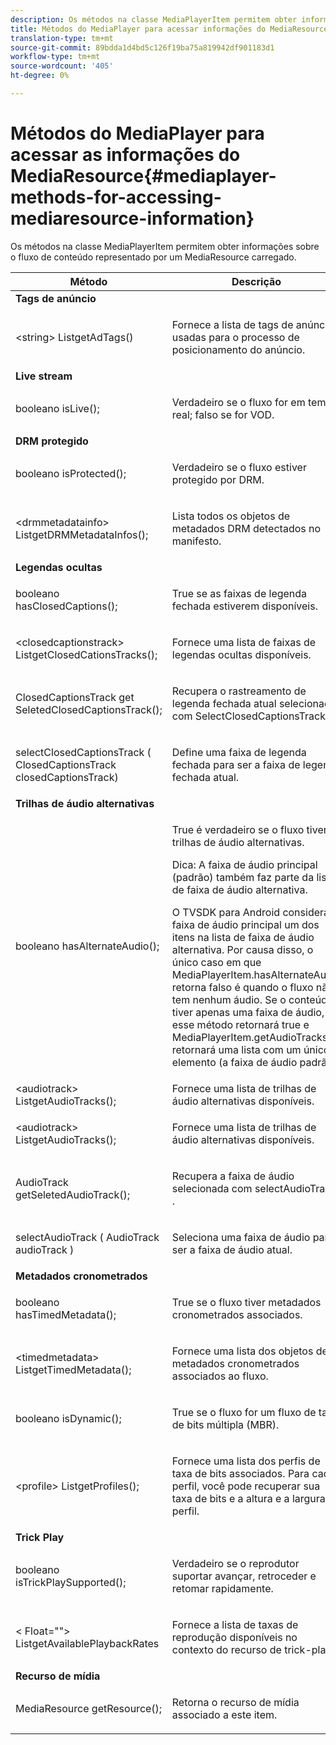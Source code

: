 ```yaml
---
description: Os métodos na classe MediaPlayerItem permitem obter informações sobre o fluxo de conteúdo representado por um MediaResource carregado.
title: Métodos do MediaPlayer para acessar informações do MediaResource
translation-type: tm+mt
source-git-commit: 89bdda1d4bd5c126f19ba75a819942df901183d1
workflow-type: tm+mt
source-wordcount: '405'
ht-degree: 0%

---
```



# Métodos do MediaPlayer para acessar as informações do MediaResource{#mediaplayer-methods-for-accessing-mediaresource-information}

Os métodos na classe MediaPlayerItem permitem obter informações sobre o fluxo de conteúdo representado por um MediaResource carregado.

<table frame="all" colsep="1" rowsep="1" id="table_77B55D506FE24326A03D97AA087231FF"> 
 <thead> 
  <tr rowsep="1"> 
   <th colname="2" class="entry"> Método </th> 
   <th colname="3" class="entry"> Descrição </th> 
  </tr> 
 </thead>
 <tbody> 
  <tr rowsep="1"> 
   <td colname="1"> <b>Tags de anúncio</b> </td> 
   <td colname="3"> </td>
  </tr> 
  <tr rowsep="1"> 
   <td colname="2"> <span class="codeph"> &lt;string&gt; ListgetAdTags()  </span> </td> 
   <td colname="3"> <p>Fornece a lista de tags de anúncio usadas para o processo de posicionamento do anúncio. </p> </td> 
  </tr> 
  <tr rowsep="1"> 
   <td colname="1"> <b>Live stream</b> </td> 
   <td colname="3"> </td>
  </tr> 
  <tr rowsep="1"> 
   <td colname="2"> <span class="codeph"> booleano isLive();  </span> </td> 
   <td colname="3"> <p>Verdadeiro se o fluxo for em tempo real; falso se for VOD. </p> </td> 
  </tr> 
  <tr rowsep="1"> 
   <td colname="1"> <b>DRM protegido</b> </td> 
  </tr> 
  <tr rowsep="1"> 
   <td colname="2"> <span class="codeph"> booleano isProtected();  </span> </td> 
   <td colname="3"> <p>Verdadeiro se o fluxo estiver protegido por DRM. </p> </td> 
  </tr> 
  <tr rowsep="1"> 
   <td colname="2"> <span class="codeph"> &lt;drmmetadatainfo&gt; ListgetDRMMetadataInfos();  </span> </td> 
   <td colname="3"> <p>Lista todos os objetos de metadados DRM detectados no manifesto. </p> </td> 
  </tr> 
  <tr rowsep="1"> 
   <td colname="1"> <b>Legendas ocultas</b> </td> 
   <td colname="3"> </td>
  </tr> 
  <tr rowsep="1"> 
   <td colname="2"> <span class="codeph"> booleano hasClosedCaptions();  </span> </td> 
   <td colname="3"> <p>True se as faixas de legenda fechada estiverem disponíveis. </p> </td> 
  </tr> 
  <tr rowsep="1"> 
   <td colname="2"> <span class="codeph"> &lt;closedcaptionstrack&gt; ListgetClosedCationsTracks();  </span> </td> 
   <td colname="3"> <p>Fornece uma lista de faixas de legendas ocultas disponíveis. </p> </td> 
  </tr> 
  <tr rowsep="1"> 
   <td colname="2"> <span class="codeph"> ClosedCaptionsTrack get SeletedClosedCaptionsTrack();  </span> </td> 
   <td colname="3"> <p>Recupera o rastreamento de legenda fechada atual selecionado com <span class="codeph"> SelectClosedCaptionsTrack </span>. </p> </td> 
  </tr> 
  <tr rowsep="1"> 
   <td colname="2"> <span class="codeph"> selectClosedCaptionsTrack ( ClosedCaptionsTrack closedCaptionsTrack)  </span> </td> 
   <td colname="3"> <p>Define uma faixa de legenda fechada para ser a faixa de legenda fechada atual. </p> </td> 
  </tr> 
  <tr rowsep="1"> 
   <td colname="1"> <b>Trilhas de áudio alternativas</b> </td> 
   <td colname="3"> </td>
  </tr> 
  <tr rowsep="1"> 
   <td colname="2"> <span class="codeph"> booleano hasAlternateAudio();  </span> </td> 
   <td colname="3"> <p>True é verdadeiro se o fluxo tiver trilhas de áudio alternativas. </p> <p>Dica:  A faixa de áudio principal (padrão) também faz parte da lista de faixa de áudio alternativa. </p> <p>O TVSDK para Android considera a faixa de áudio principal um dos itens na lista de faixa de áudio alternativa. Por causa disso, o único caso em que <span class="codeph"> MediaPlayerItem.hasAlternateAudio </span> retorna falso é quando o fluxo não tem nenhum áudio. Se o conteúdo tiver apenas uma faixa de áudio, esse método retornará true e <span class="codeph"> MediaPlayerItem.getAudioTracks </span> retornará uma lista com um único elemento (a faixa de áudio padrão). </p> </td> 
  </tr> 
  <tr rowsep="1"> 
   <td colname="2"> <span class="codeph"> &lt;audiotrack&gt; ListgetAudioTracks();  </span> </td> 
   <td colname="3"> Fornece uma lista de trilhas de áudio alternativas disponíveis. </td> 
  </tr> 
  <tr rowsep="1"> 
   <td colname="2"> <span class="codeph"> &lt;audiotrack&gt; ListgetAudioTracks();  </span> </td> 
   <td colname="3"> <p>Fornece uma lista de trilhas de áudio alternativas disponíveis. </p> </td> 
  </tr> 
  <tr rowsep="1"> 
   <td colname="2"> <span class="codeph"> AudioTrack getSeletedAudioTrack();  </span> </td> 
   <td colname="3"> <p>Recupera a faixa de áudio selecionada com <span class="codeph"> selectAudioTrack </span>. </p> </td> 
  </tr> 
  <tr rowsep="1"> 
   <td colname="2"> <span class="codeph"> selectAudioTrack ( AudioTrack audioTrack )  </span> </td> 
   <td colname="3"> <p>Seleciona uma faixa de áudio para ser a faixa de áudio atual. </p> </td> 
  </tr> 
  <tr rowsep="1"> 
   <td colname="1"> <b>Metadados cronometrados</b> </td> 
   <td colname="3"> </td>
  </tr> 
  <tr rowsep="1"> 
   <td colname="2"> <span class="codeph"> booleano hasTimedMetadata();  </span> </td> 
   <td colname="3"> <p>True se o fluxo tiver metadados cronometrados associados. </p> </td> 
  </tr> 
  <tr rowsep="1"> 
   <td colname="2"> <span class="codeph"> &lt;timedmetadata&gt; ListgetTimedMetadata();  </span> </td> 
   <td colname="3"> <p>Fornece uma lista dos objetos de metadados cronometrados associados ao fluxo. </p> </td> 
  </tr> 
  <tr rowsep="1"> 
   <td colname="2"> <span class="codeph"> booleano isDynamic();  </span> </td> 
   <td colname="3"> <p>True se o fluxo for um fluxo de taxa de bits múltipla (MBR). </p> </td> 
  </tr> 
  <tr rowsep="1"> 
   <td colname="2"> <span class="codeph"> &lt;profile&gt; ListgetProfiles();  </span> </td> 
   <td colname="3"> <p>Fornece uma lista dos perfis de taxa de bits associados. Para cada perfil, você pode recuperar sua taxa de bits e a altura e a largura do perfil. </p> </td> 
  </tr> 
  <tr rowsep="1"> 
   <td colname="1"> <b>Trick Play</b> </td> 
   <td colname="3"> </td>
  </tr> 
  <tr rowsep="1"> 
   <td colname="2"> <span class="codeph"> booleano isTrickPlaySupported();  </span> </td> 
   <td colname="3"> <p>Verdadeiro se o reprodutor suportar avançar, retroceder e retomar rapidamente. </p> </td> 
  </tr> 
  <tr rowsep="1"> 
   <td colname="2"> <span class="codeph"> &lt; Float=""&gt; ListgetAvailablePlaybackRates  </span> </td> 
   <td colname="3"> <p>Fornece a lista de taxas de reprodução disponíveis no contexto do recurso de trick-play. </p> </td> 
  </tr> 
  <tr rowsep="1"> 
   <td colname="1"> <b>Recurso de mídia</b> </td> 
   <td colname="3"> </td>
  </tr> 
  <tr rowsep="1"> 
   <td colname="2"> <span class="codeph"> MediaResource getResource();  </span> </td> 
   <td colname="3"> <p>Retorna o recurso de mídia associado a este item. </p> </td> 
  </tr> 
 </tbody> 
</table>

